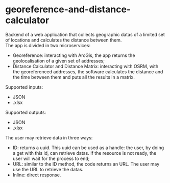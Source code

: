 # georeference-and-distance-calculator
Backend of a web application that collects geographic datas of a limited set of locations and calculates the distance between them.<br>
The app is divided in two microservices:<br>
- Georeference: interacting with ArcGis, the app returns the geolocalisation of a given set of addresses;
- Distance Calculator and Distance Matrix: interacting with OSRM, with the georeferenced addresses, the software calculates the distance and the time between them and puts all the results in a matrix.

Supported inputs:
 - JSON
 - .xlsx

Supported outputs:
- JSON
- .xlsx

The user may retrieve data in three ways:
- ID: returns a uuid. This uuid can be used as a handle: the user, by doing a get with this id, can retrieve datas. If the resource is not ready, the user will wait for the process to end;
- URL: similar to the ID method, the code returns an URL. The user may use the URL to retrieve the datas.
- Inline: direct response. 
